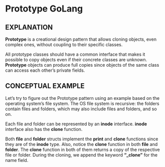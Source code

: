 # Prototype GoLang

## EXPLANATION
**Prototype** is a creational design pattern that allows cloning objects, even complex ones, without coupling to their specific classes.

All prototype classes should have a common interface that makes it possible to copy objects even if their concrete classes are unknown. **Prototype** objects can produce full copies since objects of the same class can access each other’s private fields.

## CONCEPTUAL EXAMPLE
Let’s try to figure out the Prototype pattern using an example based on the operating system’s file system. The OS file system is recursive: the folders contain files and folders, which may also include files and folders, and so on.

Each file and folder can be represented by an **inode** interface. **inode** interface also has the **clone** function.

Both **file** and **folder** structs implement the **print** and **clone** functions since they are of the **inode** type. Also, notice the **clone** function in both **file** and **folder**. The **clone** function in both of them returns a copy of the respective file or folder. During the cloning, we append the keyword **“_clone”** for the name field.